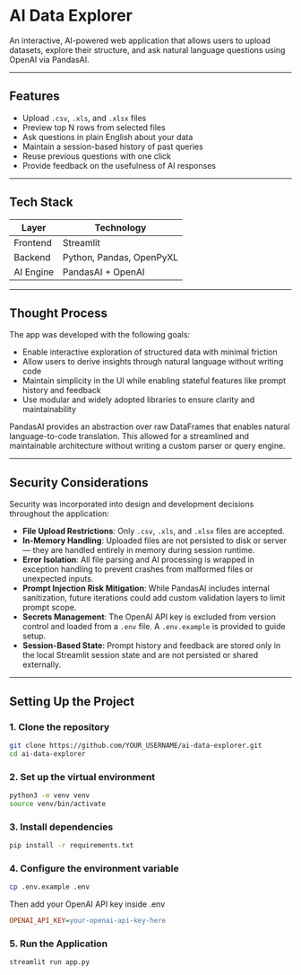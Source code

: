 # AI Data Explorer

An interactive, AI-powered web application that allows users to upload datasets, explore their structure, and ask natural language questions using OpenAI via PandasAI.

---

## Features

* Upload `.csv`, `.xls`, and `.xlsx` files
* Preview top N rows from selected files
* Ask questions in plain English about your data
* Maintain a session-based history of past queries
* Reuse previous questions with one click
* Provide feedback on the usefulness of AI responses

---

## Tech Stack

| Layer     | Technology               |
|-----------|---------------------------|
| Frontend  | Streamlit                 |
| Backend   | Python, Pandas, OpenPyXL  |
| AI Engine | PandasAI + OpenAI         |

---

## Thought Process

The app was developed with the following goals:

* Enable interactive exploration of structured data with minimal friction
* Allow users to derive insights through natural language without writing code
* Maintain simplicity in the UI while enabling stateful features like prompt history and feedback
* Use modular and widely adopted libraries to ensure clarity and maintainability

PandasAI provides an abstraction over raw DataFrames that enables natural language-to-code translation. This allowed for a streamlined and maintainable architecture without writing a custom parser or query engine.

---

## Security Considerations

Security was incorporated into design and development decisions throughout the application:

* **File Upload Restrictions**: Only `.csv`, `.xls`, and `.xlsx` files are accepted.
* **In-Memory Handling**: Uploaded files are not persisted to disk or server — they are handled entirely in memory during session runtime.
* **Error Isolation**: All file parsing and AI processing is wrapped in exception handling to prevent crashes from malformed files or unexpected inputs.
* **Prompt Injection Risk Mitigation**: While PandasAI includes internal sanitization, future iterations could add custom validation layers to limit prompt scope.
* **Secrets Management**: The OpenAI API key is excluded from version control and loaded from a `.env` file. A `.env.example` is provided to guide setup.
* **Session-Based State**: Prompt history and feedback are stored only in the local Streamlit session state and are not persisted or shared externally.

---

## Setting Up the Project

### 1. Clone the repository

```bash
git clone https://github.com/YOUR_USERNAME/ai-data-explorer.git
cd ai-data-explorer
```

### 2. Set up the virtual environment

```bash
python3 -m venv venv
source venv/bin/activate
```

### 3. Install dependencies

```bash
pip install -r requirements.txt
```

### 4. Configure the environment variable

```bash
cp .env.example .env
```

Then add your OpenAI API key inside .env

```ini
OPENAI_API_KEY=your-openai-api-key-here
```

### 5. Run the Application

```bash
streamlit run app.py
```